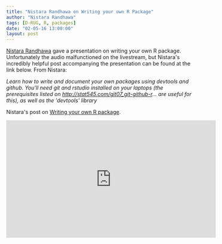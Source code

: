 ```yaml
---
title: "Nistara Randhawa on Writing your own R Package"
author: "Nistara Randhawa"
tags: [D-RUG, R, packages]
date: "02-05-16 13:00:00"
layout: post
---
```


[Nistara Randhawa](http://nistara.github.io/about.html) gave a presentation on writing your own R package.  Unfortunately the audio malfunctioned on the livestream, but Nistara's incredibly helpful post accompanying the presentation can be found at the link below.  From Nistara:

   *Learn how to write and document your own packages using devtools and github. You'll need git and rstudio installed on your laptops (the prerequisites listed on http://stat545.com/git07_git-github-r... are useful for this), as well as the 'devtools' library*

Nistara's post on [Writing your own R package](http://nistara.github.io/2016/05/01/building-R-package.html).  


<iframe width="560" height="315" src="https://www.youtube.com/embed/0YC3NpDKMIg" frameborder="0" allowfullscreen></iframe>



